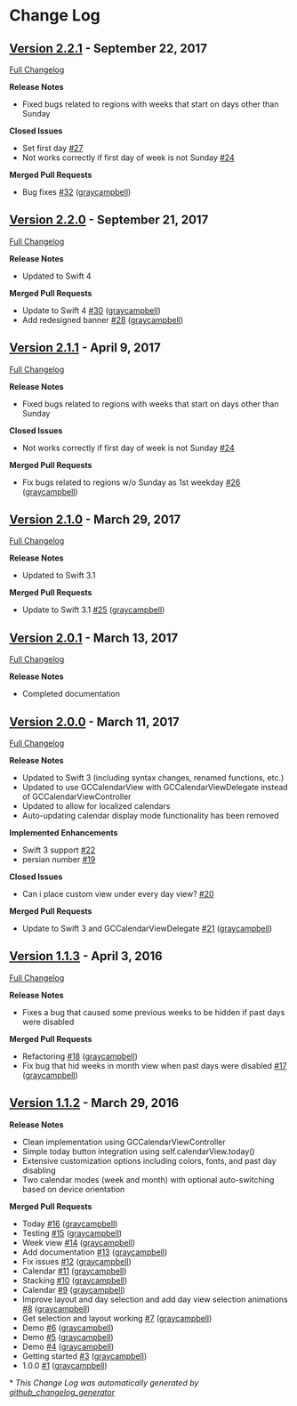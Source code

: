 # Change Log

## [Version 2.2.1](https://github.com/graycampbell/GCCalendar/tree/2.2.1) - September 22, 2017
[Full Changelog](https://github.com/graycampbell/GCCalendar/compare/2.2.0...2.2.1)

**Release Notes**

- Fixed bugs related to regions with weeks that start on days other than Sunday

**Closed Issues**

- Set first day [\#27](https://github.com/graycampbell/GCCalendar/issues/27)
- Not works correctly if first day of week is not Sunday [\#24](https://github.com/graycampbell/GCCalendar/issues/24)

**Merged Pull Requests**

- Bug fixes [\#32](https://github.com/graycampbell/GCCalendar/pull/32) ([graycampbell](https://github.com/graycampbell))

## [Version 2.2.0](https://github.com/graycampbell/GCCalendar/tree/2.2.0) - September 21, 2017
[Full Changelog](https://github.com/graycampbell/GCCalendar/compare/2.1.1...2.2.0)

**Release Notes**

- Updated to Swift 4

**Merged Pull Requests**

- Update to Swift 4 [\#30](https://github.com/graycampbell/GCCalendar/pull/30) ([graycampbell](https://github.com/graycampbell))
- Add redesigned banner [\#28](https://github.com/graycampbell/GCCalendar/pull/28) ([graycampbell](https://github.com/graycampbell))

## [Version 2.1.1](https://github.com/graycampbell/GCCalendar/tree/2.1.1) - April 9, 2017
[Full Changelog](https://github.com/graycampbell/GCCalendar/compare/2.1.0...2.1.1)

**Release Notes**

- Fixed bugs related to regions with weeks that start on days other than Sunday

**Closed Issues**

- Not works correctly if first day of week is not Sunday [\#24](https://github.com/graycampbell/GCCalendar/issues/24)

**Merged Pull Requests**

- Fix bugs related to regions w/o Sunday as 1st weekday [\#26](https://github.com/graycampbell/GCCalendar/pull/26) ([graycampbell](https://github.com/graycampbell))

## [Version 2.1.0](https://github.com/graycampbell/GCCalendar/tree/2.1.0) - March 29, 2017
[Full Changelog](https://github.com/graycampbell/GCCalendar/compare/2.0.1...2.1.0)

**Release Notes**

- Updated to Swift 3.1

**Merged Pull Requests**

- Update to Swift 3.1 [\#25](https://github.com/graycampbell/GCCalendar/pull/25) ([graycampbell](https://github.com/graycampbell))

## [Version 2.0.1](https://github.com/graycampbell/GCCalendar/tree/2.0.1) - March 13, 2017
[Full Changelog](https://github.com/graycampbell/GCCalendar/compare/2.0.0...2.0.1)

**Release Notes**

- Completed documentation

## [Version 2.0.0](https://github.com/graycampbell/GCCalendar/tree/2.0.0) - March 11, 2017
[Full Changelog](https://github.com/graycampbell/GCCalendar/compare/1.1.3...2.0.0)

**Release Notes**

- Updated to Swift 3 (including syntax changes, renamed functions, etc.)
- Updated to use GCCalendarView with GCCalendarViewDelegate instead of GCCalendarViewController
- Updated to allow for localized calendars
- Auto-updating calendar display mode functionality has been removed

**Implemented Enhancements**

- Swift 3 support [\#22](https://github.com/graycampbell/GCCalendar/issues/22)
- persian number [\#19](https://github.com/graycampbell/GCCalendar/issues/19)

**Closed Issues**

- Can i place custom view under every day view? [\#20](https://github.com/graycampbell/GCCalendar/issues/20)

**Merged Pull Requests**

- Update to Swift 3 and GCCalendarViewDelegate [\#21](https://github.com/graycampbell/GCCalendar/pull/21) ([graycampbell](https://github.com/graycampbell))

## [Version 1.1.3](https://github.com/graycampbell/GCCalendar/tree/1.1.3) - April 3, 2016
[Full Changelog](https://github.com/graycampbell/GCCalendar/compare/1.1.2...1.1.3)

**Release Notes**

- Fixes a bug that caused some previous weeks to be hidden if past days were disabled

**Merged Pull Requests**

- Refactoring [\#18](https://github.com/graycampbell/GCCalendar/pull/18) ([graycampbell](https://github.com/graycampbell))
- Fix bug that hid weeks in month view when past days were disabled [\#17](https://github.com/graycampbell/GCCalendar/pull/17) ([graycampbell](https://github.com/graycampbell))

## [Version 1.1.2](https://github.com/graycampbell/GCCalendar/tree/1.1.2) - March 29, 2016

**Release Notes**

- Clean implementation using GCCalendarViewController
- Simple today button integration using self.calendarView.today()
- Extensive customization options including colors, fonts, and past day disabling
- Two calendar modes (week and month) with optional auto-switching based on device orientation

**Merged Pull Requests**

- Today [\#16](https://github.com/graycampbell/GCCalendar/pull/16) ([graycampbell](https://github.com/graycampbell))
- Testing [\#15](https://github.com/graycampbell/GCCalendar/pull/15) ([graycampbell](https://github.com/graycampbell))
- Week view [\#14](https://github.com/graycampbell/GCCalendar/pull/14) ([graycampbell](https://github.com/graycampbell))
- Add documentation [\#13](https://github.com/graycampbell/GCCalendar/pull/13) ([graycampbell](https://github.com/graycampbell))
- Fix issues [\#12](https://github.com/graycampbell/GCCalendar/pull/12) ([graycampbell](https://github.com/graycampbell))
- Calendar [\#11](https://github.com/graycampbell/GCCalendar/pull/11) ([graycampbell](https://github.com/graycampbell))
- Stacking [\#10](https://github.com/graycampbell/GCCalendar/pull/10) ([graycampbell](https://github.com/graycampbell))
- Calendar [\#9](https://github.com/graycampbell/GCCalendar/pull/9) ([graycampbell](https://github.com/graycampbell))
- Improve layout and day selection and add day view selection animations [\#8](https://github.com/graycampbell/GCCalendar/pull/8) ([graycampbell](https://github.com/graycampbell))
- Get selection and layout working [\#7](https://github.com/graycampbell/GCCalendar/pull/7) ([graycampbell](https://github.com/graycampbell))
- Demo [\#6](https://github.com/graycampbell/GCCalendar/pull/6) ([graycampbell](https://github.com/graycampbell))
- Demo [\#5](https://github.com/graycampbell/GCCalendar/pull/5) ([graycampbell](https://github.com/graycampbell))
- Demo [\#4](https://github.com/graycampbell/GCCalendar/pull/4) ([graycampbell](https://github.com/graycampbell))
- Getting started [\#3](https://github.com/graycampbell/GCCalendar/pull/3) ([graycampbell](https://github.com/graycampbell))
- 1.0.0 [\#1](https://github.com/graycampbell/GCCalendar/pull/1) ([graycampbell](https://github.com/graycampbell))



\* *This Change Log was automatically generated by [github_changelog_generator](https://github.com/skywinder/Github-Changelog-Generator)*
